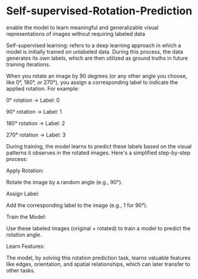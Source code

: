 # Self-supervised-Rotation-Prediction
enable the model to learn meaningful and generalizable visual representations of images without requiring labeled data

Self-supervised learning: refers to a deep learning approach in which a model is initially trained on unlabeled data. During this process, the data generates its own labels, which are then utilized as ground truths in future training iterations.


When you rotate an image by 90 degrees (or any other angle you choose, like 0°, 180°, or 270°), you assign a corresponding label to indicate the applied rotation. For example:

0° rotation → Label: 0

90° rotation → Label: 1

180° rotation → Label: 2

270° rotation → Label: 3

During training, the model learns to predict these labels based on the visual patterns it observes in the rotated images. Here's a simplified step-by-step process:

Apply Rotation:

Rotate the image by a random angle (e.g., 90°).

Assign Label:

Add the corresponding label to the image (e.g., 1 for 90°).

Train the Model:

Use these labeled images (original + rotated) to train a model to predict the rotation angle.

Learn Features:

The model, by solving this rotation prediction task, learns valuable features like edges, orientation, and spatial relationships, which can later transfer to other tasks.
